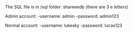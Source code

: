 The SQL file is in /sql folder: shareeedb (there are 3 e letters)

Admin account:
-username: admin
-password: admin123

Normal account:
-username: lukesky
-password: lucas123
